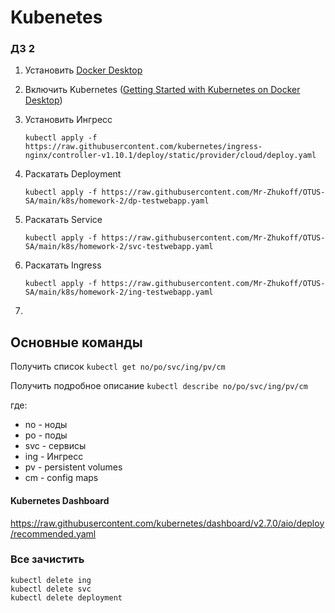 # Kubenetes

### ДЗ 2
1. Установить [Docker Desktop](https://www.docker.com/products/docker-desktop/) 
1. Включить Kubernetes ([Getting Started with Kubernetes on Docker Desktop](https://birthday.play-with-docker.com/kubernetes-docker-desktop/))
1. Установить Ингресс
 
	 `kubectl apply -f https://raw.githubusercontent.com/kubernetes/ingress-nginx/controller-v1.10.1/deploy/static/provider/cloud/deploy.yaml`

1. Раскатать Deployment   

	`kubectl apply -f https://raw.githubusercontent.com/Mr-Zhukoff/OTUS-SA/main/k8s/homework-2/dp-testwebapp.yaml`
1. Раскатать Service   

	`kubectl apply -f https://raw.githubusercontent.com/Mr-Zhukoff/OTUS-SA/main/k8s/homework-2/svc-testwebapp.yaml`
1. Раскатать Ingress   

	`kubectl apply -f https://raw.githubusercontent.com/Mr-Zhukoff/OTUS-SA/main/k8s/homework-2/ing-testwebapp.yaml`
3.   




## Основные команды
 Получить список `kubectl get no/po/svc/ing/pv/cm`
 
 Получить подробное описание `kubectl describe no/po/svc/ing/pv/cm`

где:
* no - ноды
* po - поды
* svc - cервисы
* ing - Ингресс
* pv - persistent volumes
* cm - config maps


#### Kubernetes Dashboard
https://raw.githubusercontent.com/kubernetes/dashboard/v2.7.0/aio/deploy/recommended.yaml



### Все зачистить

```
kubectl delete ing
kubectl delete svc
kubectl delete deployment
```





